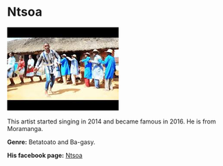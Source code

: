 # Ntsoa

![Ntsoa's photo](ntsoa.jpg)

This artist started singing in 2014 and became famous in 2016.
He is from Moramanga.

**Genre:** Betatoato and Ba-gasy.

**His facebook page:** [Ntsoa](https://web.facebook.com/tarika.ntsoa?_rdc=1&_rdr)

